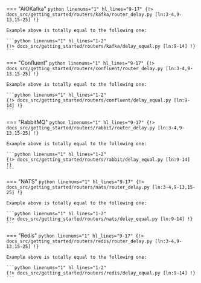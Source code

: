 === "AIOKafka"
    ```python linenums="1" hl_lines="9-17"
    {!> docs_src/getting_started/routers/kafka/router_delay.py [ln:3-4,9-13,15-25] !}
    ```

    Example above is totally equal to the following one:

    ```python linenums="1" hl_lines="1-2"
    {!> docs_src/getting_started/routers/kafka/delay_equal.py [ln:9-14] !}
    ```

=== "Confluent"
    ```python linenums="1" hl_lines="9-17"
    {!> docs_src/getting_started/routers/confluent/router_delay.py [ln:3-4,9-13,15-25] !}
    ```

    Example above is totally equal to the following one:

    ```python linenums="1" hl_lines="1-2"
    {!> docs_src/getting_started/routers/confluent/delay_equal.py [ln:9-14] !}
    ```

=== "RabbitMQ"
    ```python linenums="1" hl_lines="9-17"
    {!> docs_src/getting_started/routers/rabbit/router_delay.py [ln:3-4,9-13,15-25] !}
    ```

    Example above is totally equal to the following one:

    ```python linenums="1" hl_lines="1-2"
    {!> docs_src/getting_started/routers/rabbit/delay_equal.py [ln:9-14] !}
    ```

=== "NATS"
    ```python linenums="1" hl_lines="9-17"
    {!> docs_src/getting_started/routers/nats/router_delay.py [ln:3-4,9-13,15-25] !}
    ```

    Example above is totally equal to the following one:

    ```python linenums="1" hl_lines="1-2"
    {!> docs_src/getting_started/routers/nats/delay_equal.py [ln:9-14] !}
    ```

=== "Redis"
    ```python linenums="1" hl_lines="9-17"
    {!> docs_src/getting_started/routers/redis/router_delay.py [ln:3-4,9-13,15-25] !}
    ```

    Example above is totally equal to the following one:

    ```python linenums="1" hl_lines="1-2"
    {!> docs_src/getting_started/routers/redis/delay_equal.py [ln:9-14] !}
    ```
